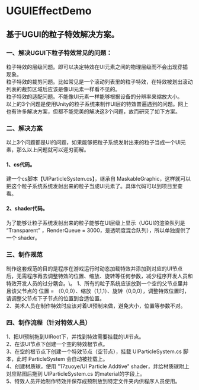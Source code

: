 # UGUIEffectDemo
## 基于UGUI的粒子特效解决方案。
### 一、解决UGUI下粒子特效常见的问题：
粒子特效的层级问题。即可以决定特效在UI元素之间的物理层级而不会出现穿插现象。\
粒子特效的裁剪问题。比如常见是一个滚动列表里的粒子特效，在特效被划出滚动列表的裁剪区域后应该是像UI元素一样看不见的。\
粒子特效的适配问题。不能像UI元素一样能够根据设备的分辨率来缩放大小。\
以上的3个问题是使用Unity的粒子系统来制作UI层的特效普遍遇到的问题。网上也有许多解决方案，但都不能完美的解决这3个问题，故而研究了如下方案。

### 二、解决方案
以上3个问题都是UI的问题，如果能够把粒子系统发射出来的粒子当成一个UI元素，那么以上问题就可以迎刃而解。
#### 1、cs代码。
建一个cs脚本【UIParticleSystem.cs】，继承自 MaskableGraphic，这样就可以把这个粒子系统系统发射出来的粒子当成UI元素了。具体代码可以到项目里查看。
#### 2、shader代码。
为了能够让粒子系统发射出来的粒子能够在UI层级上显示（UGUI的渲染队列是 “Transparent” ，RenderQueue = 3000，是透明度混合队列），所以单独提供了一个 shader。

### 三、制作规范
制作这套规范的目的是程序在游戏运行时动态加载特效并添加到对应的UI节点后，无需程序再去调整特效的位置、缩放、旋转等任何参数，减少程序开发人员和特效开发人员的过分耦合。\。
1、所有的粒子系统应该放到一个空的父节点里并且该父节点的 位置 = （0,0,0）、缩放（1,1,1）、旋转（0,0,0），调整特效位置时，请调整父节点下子节点的位置到合适位置。\
2、美术人员在制作特效时应该对着UI预制来做，避免大小，位置等参数不对。

### 四、制作流程（针对特效人员）
1、把UI预制拖到UIRoot下，并找到特效需要挂载的UI节点。\
2、在该UI节点下创建一个空的特效根节点。\
3、在空的根节点下创建一个特效节点（空节点），挂载 UIParticleSystem.cs 脚本，此时 ParticleSystem 会自动被挂载上。\
4、创建材质球，使用 "17zuoye/UI Particle Addtive" shader，并给材质球附上对应贴图后拖到 UIParticleSystem.cs 的material的字段上。\
5、特效人员开始制作特效并保存成预制放到特定文件夹内供程序人员使用。
